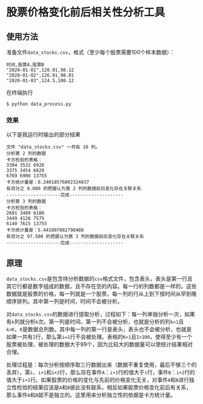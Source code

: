 # 股票价格变化前后相关性分析工具

## 使用方法

准备文件`data_stocks.csv`，格式（至少每个股票需要100个样本数据）：

    时间,股票A,股票B
    "2020-01-01",120.01,98.12
    "2020-01-02",126.01,98.01
    "2020-01-03",124.5,100.12

在终端执行

    $ python data_process.py

### 效果

以下是我运行时输出的部分结果

    文件 "data_stocks.csv" 一共有 10 列。
    分析第 2 列的数据
    卡方检验的表格：
    3394 3532 6926
    3375 3454 6829
    6769 6986 13755
    卡方统计量是：0.24018576802324837
    有百分之 0.000 的把握认为第 2 列的数据前后变化存在关联关系
    --------------------完成--------------------
    分析第 3 列的数据
    卡方检验的表格：
    2691 3489 6180
    3449 4126 7575
    6140 7615 13755
    卡方统计量是：5.441007082798488
    有百分之 97.500 的把握认为第 3 列的数据前后变化存在关联关系
    --------------------完成--------------------

## 原理

`data_stocks.csv`是包含待分析数据的`csv`格式文件，包含表头，表头是第一行且其它行都是数字组成的数据，且不存在空的内容。每一行的列数都是一样的。这些数据就是股票的价格，每一列就是一个股票，每一列的行从上到下按时间从早到晚顺序排列。其中第一列是时间，时间不会被分析。

对`data_stocks.csv`的数据进行提取分析，过程如下：每一列单独分析一次，如果有`k`列就分析`k`次。第一列是时间，第一列不会被分析，也就是分析的列`k>1`且`k<K`，`K`是数据总列数。其中每一列的第一行是表头，表头也不会被分析，也就是如果一共有`I`行，那么第`i=1`行不会被处理。表格的`K>1`且`I>100`，使得至少有一个股票被处理，被处理的数据大于99个，因为比较大的数据量可以使统计结果相对合理。

处理过程是：每次分析按顺序取三行数据出来（数据不重复使用，最后不够三个的丢弃），第`i`、`i+1`和`i+2`行，那么存在事件`A`：`i+1`行的值大于`i`行，事件`B`：`i+2`行的值大于`i+1`行。如果股票的价格的变化与先前的价格变化无关，对事件`A`和`B`进行独立性检验的结果应该是`A`和`B`彼此没有联系，相反如果股票价格变化前后有关系，那么事件`A`和`B`就不是独立的。这里用来分析独立性的依据是卡方统计量。
